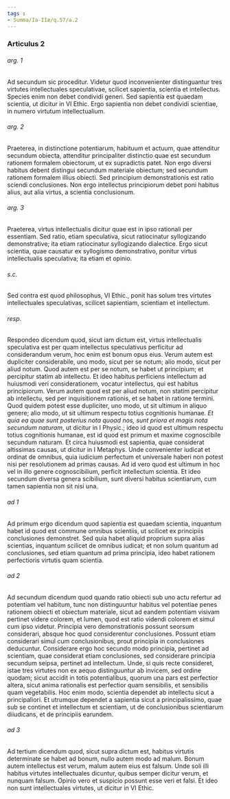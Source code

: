 ```yaml
---
tags : 
- Summa/Ia-IIæ/q.57/a.2
---
```


### Articulus 2

###### arg. 1
Ad secundum sic proceditur. Videtur quod inconvenienter distinguantur tres virtutes intellectuales speculativae, scilicet sapientia, scientia et intellectus. Species enim non debet condividi generi. Sed sapientia est quaedam scientia, ut dicitur in VI Ethic. Ergo sapientia non debet condividi scientiae, in numero virtutum intellectualium.

###### arg. 2
Praeterea, in distinctione potentiarum, habituum et actuum, quae attenditur secundum obiecta, attenditur principaliter distinctio quae est secundum rationem formalem obiectorum, ut ex supradictis patet. Non ergo diversi habitus debent distingui secundum materiale obiectum; sed secundum rationem formalem illius obiecti. Sed principium demonstrationis est ratio sciendi conclusiones. Non ergo intellectus principiorum debet poni habitus alius, aut alia virtus, a scientia conclusionum.

###### arg. 3
Praeterea, virtus intellectualis dicitur quae est in ipso rationali per essentiam. Sed ratio, etiam speculativa, sicut ratiocinatur syllogizando demonstrative; ita etiam ratiocinatur syllogizando dialectice. Ergo sicut scientia, quae causatur ex syllogismo demonstrativo, ponitur virtus intellectualis speculativa; ita etiam et opinio.

###### s.c.
Sed contra est quod philosophus, VI Ethic., ponit has solum tres virtutes intellectuales speculativas, scilicet sapientiam, scientiam et intellectum.

###### resp.
Respondeo dicendum quod, sicut iam dictum est, virtus intellectualis speculativa est per quam intellectus speculativus perficitur ad considerandum verum, hoc enim est bonum opus eius. Verum autem est dupliciter considerabile, uno modo, sicut per se notum; alio modo, sicut per aliud notum. Quod autem est per se notum, se habet ut principium; et percipitur statim ab intellectu. Et ideo habitus perficiens intellectum ad huiusmodi veri considerationem, vocatur intellectus, qui est habitus principiorum. Verum autem quod est per aliud notum, non statim percipitur ab intellectu, sed per inquisitionem rationis, et se habet in ratione termini. Quod quidem potest esse dupliciter, uno modo, ut sit ultimum in aliquo genere; alio modo, ut sit ultimum respectu totius cognitionis humanae. *Et quia ea quae sunt posterius nota quoad nos, sunt priora et magis nota secundum naturam*, ut dicitur in I Physic.; ideo id quod est ultimum respectu totius cognitionis humanae, est id quod est primum et maxime cognoscibile secundum naturam. Et circa huiusmodi est sapientia, quae considerat altissimas causas, ut dicitur in I Metaphys. Unde convenienter iudicat et ordinat de omnibus, quia iudicium perfectum et universale haberi non potest nisi per resolutionem ad primas causas. Ad id vero quod est ultimum in hoc vel in illo genere cognoscibilium, perficit intellectum scientia. Et ideo secundum diversa genera scibilium, sunt diversi habitus scientiarum, cum tamen sapientia non sit nisi una.

###### ad 1
Ad primum ergo dicendum quod sapientia est quaedam scientia, inquantum habet id quod est commune omnibus scientiis, ut scilicet ex principiis conclusiones demonstret. Sed quia habet aliquid proprium supra alias scientias, inquantum scilicet de omnibus iudicat; et non solum quantum ad conclusiones, sed etiam quantum ad prima principia, ideo habet rationem perfectioris virtutis quam scientia.

###### ad 2
Ad secundum dicendum quod quando ratio obiecti sub uno actu refertur ad potentiam vel habitum, tunc non distinguuntur habitus vel potentiae penes rationem obiecti et obiectum materiale, sicut ad eandem potentiam visivam pertinet videre colorem, et lumen, quod est ratio videndi colorem et simul cum ipso videtur. Principia vero demonstrationis possunt seorsum considerari, absque hoc quod considerentur conclusiones. Possunt etiam considerari simul cum conclusionibus, prout principia in conclusiones deducuntur. Considerare ergo hoc secundo modo principia, pertinet ad scientiam, quae considerat etiam conclusiones, sed considerare principia secundum seipsa, pertinet ad intellectum. Unde, si quis recte consideret, istae tres virtutes non ex aequo distinguuntur ab invicem, sed ordine quodam; sicut accidit in totis potentialibus, quorum una pars est perfectior altera, sicut anima rationalis est perfectior quam sensibilis, et sensibilis quam vegetabilis. Hoc enim modo, scientia dependet ab intellectu sicut a principaliori. Et utrumque dependet a sapientia sicut a principalissimo, quae sub se continet et intellectum et scientiam, ut de conclusionibus scientiarum diiudicans, et de principiis earundem.

###### ad 3
Ad tertium dicendum quod, sicut supra dictum est, habitus virtutis determinate se habet ad bonum, nullo autem modo ad malum. Bonum autem intellectus est verum, malum autem eius est falsum. Unde soli illi habitus virtutes intellectuales dicuntur, quibus semper dicitur verum, et nunquam falsum. Opinio vero et suspicio possunt esse veri et falsi. Et ideo non sunt intellectuales virtutes, ut dicitur in VI Ethic.

